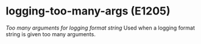 # logging-too-many-args (E1205)

*Too many arguments for logging format string* Used when a logging
format string is given too many arguments.
